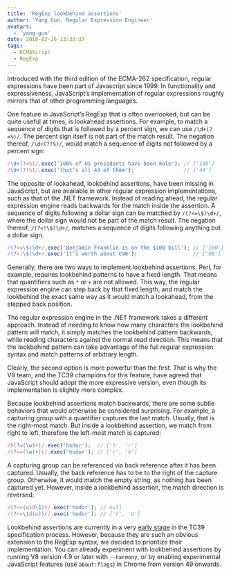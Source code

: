 ```yaml
---
title: 'RegExp lookbehind assertions'
author: 'Yang Guo, Regular Expression Engineer'
avatars:
  - 'yang-guo'
date: 2016-02-26 13:33:37
tags:
  - ECMAScript
  - RegExp
---
```

Introduced with the third edition of the ECMA-262 specification, regular expressions have been part of Javascript since 1999. In functionality and expressiveness, JavaScript’s implementation of regular expressions roughly mirrors that of other programming languages.

One feature in JavaScript’s RegExp that is often overlooked, but can be quite useful at times, is lookahead assertions. For example, to match a sequence of digits that is followed by a percent sign, we can use `/\d+(?=%)/`. The percent sign itself is not part of the match result. The negation thereof, `/\d+(?!%)/`, would match a sequence of digits not followed by a percent sign:

```js
/\d+(?=%)/.exec('100% of US presidents have been male'); // ['100']
/\d+(?!%)/.exec('that’s all 44 of them');                // ['44']
```

The opposite of lookahead, lookbehind assertions, have been missing in JavaScript, but are available in other regular expression implementations, such as that of the .NET framework. Instead of reading ahead, the regular expression engine reads backwards for the match inside the assertion. A sequence of digits following a dollar sign can be matched by `/(?<=\$)\d+/`, where the dollar sign would not be part of the match result. The negation thereof, `/(?<!\$)\d+/`, matches a sequence of digits following anything but a dollar sign.

```js
/(?<=\$)\d+/.exec('Benjamin Franklin is on the $100 bill'); // ['100']
/(?<!\$)\d+/.exec('it’s worth about €90');                  // ['90']
```

Generally, there are two ways to implement lookbehind assertions. Perl, for example, requires lookbehind patterns to have a fixed length. That means that quantifiers such as `*` or `+` are not allowed. This way, the regular expression engine can step back by that fixed length, and match the lookbehind the exact same way as it would match a lookahead, from the stepped back position.

The regular expression engine in the .NET framework takes a different approach. Instead of needing to know how many characters the lookbehind pattern will match, it simply matches the lookbehind pattern backwards, while reading characters against the normal read direction. This means that the lookbehind pattern can take advantage of the full regular expression syntax and match patterns of arbitrary length.

Clearly, the second option is more powerful than the first. That is why the V8 team, and the TC39 champions for this feature, have agreed that JavaScript should adopt the more expressive version, even though its implementation is slightly more complex.

Because lookbehind assertions match backwards, there are some subtle behaviors that would otherwise be considered surprising. For example, a capturing group with a quantifier captures the last match. Usually, that is the right-most match. But inside a lookbehind assertion, we match from right to left, therefore the left-most match is captured:

```js
/h(?=(\w)+)/.exec('hodor');  // ['h', 'r']
/(?<=(\w)+)r/.exec('hodor'); // ['r', 'h']
```

A capturing group can be referenced via back reference after it has been captured. Usually, the back reference has to be to the right of the capture group. Otherwise, it would match the empty string, as nothing has been captured yet. However, inside a lookbehind assertion, the match direction is reversed:

```js
/(?<=(o)d\1)r/.exec('hodor'); // null
/(?<=\1d(o))r/.exec('hodor'); // ['r', 'o']
```

Lookbehind assertions are currently in a very [early stage](https://github.com/goyakin/es-regexp-lookbehind) in the TC39 specification process. However, because they are such an obvious extension to the RegExp syntax, we decided to prioritize their implementation. You can already experiment with lookbehind assertions by running V8 version 4.9 or later with `--harmony`, or by enabling experimental JavaScript features (use `about:flags`) in Chrome from version 49 onwards.
